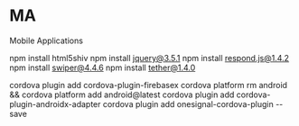 # MA
Mobile Applications

npm install html5shiv
npm install jquery@3.5.1
npm install respond.js@1.4.2
npm install swiper@4.4.6
npm install tether@1.4.0

cordova plugin add cordova-plugin-firebasex
cordova platform rm android && cordova platform add android@latest
cordova plugin add cordova-plugin-androidx-adapter
cordova plugin add onesignal-cordova-plugin --save
